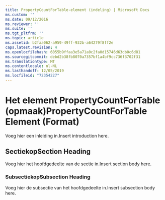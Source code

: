 ```yaml
---
title: PropertyCountForTable-element (indeling) | Microsoft Docs
ms.custom: ''
ms.date: 09/12/2016
ms.reviewer: ''
ms.suite: ''
ms.tgt_pltfrm: ''
ms.topic: article
ms.assetid: b2faa062-a959-49ff-932b-a64279f8ff2e
caps.latest.revision: 4
ms.openlocfilehash: 6055b9ffaa3e5a71a0c2fa0d15746d63db0c6d81
ms.sourcegitcommit: debd2b38fb8070a7357bf1a4bf9cc736f3702f31
ms.translationtype: MT
ms.contentlocale: nl-NL
ms.lasthandoff: 12/05/2019
ms.locfileid: "72354227"
---
```

# <a name="propertycountfortable-element-format"></a><span data-ttu-id="8beb9-102">Het element PropertyCountForTable (opmaak)</span><span class="sxs-lookup"><span data-stu-id="8beb9-102">PropertyCountForTable Element (Format)</span></span>

<span data-ttu-id="8beb9-103">Voeg hier een inleiding in.</span><span class="sxs-lookup"><span data-stu-id="8beb9-103">Insert introduction here.</span></span>

## <a name="section-heading"></a><span data-ttu-id="8beb9-104">Sectiekop</span><span class="sxs-lookup"><span data-stu-id="8beb9-104">Section Heading</span></span>

<span data-ttu-id="8beb9-105">Voeg hier het hoofdgedeelte van de sectie in.</span><span class="sxs-lookup"><span data-stu-id="8beb9-105">Insert section body here.</span></span>

### <a name="subsection-heading"></a><span data-ttu-id="8beb9-106">Subsectiekop</span><span class="sxs-lookup"><span data-stu-id="8beb9-106">Subsection Heading</span></span>

<span data-ttu-id="8beb9-107">Voeg hier de subsectie van het hoofdgedeelte in.</span><span class="sxs-lookup"><span data-stu-id="8beb9-107">Insert subsection body here.</span></span>

